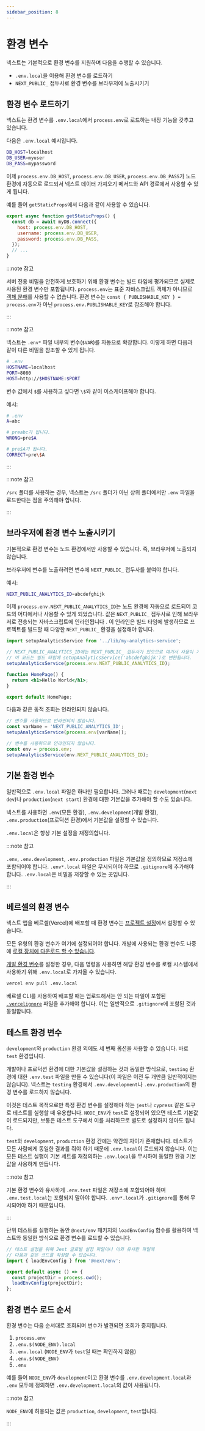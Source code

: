 ```yaml
---
sidebar_position: 8
---
```


# 환경 변수

넥스트는 기본적으로 환경 변수를 지원하며 다음을 수행할 수 있습니다.

- `.env.local`을 이용해 환경 변수를 로드하기
- `NEXT_PUBLIC_` 접두사로 환경 변수를 브라우저에 노출시키기

## 환경 변수 로드하기

넥스트는 환경 변수를 `.env.local`에서 `process.env`로 로드하는 내장 기능을 갖추고 있습니다.

다음은 `.env.local` 예시입니다.

```bash
DB_HOST=localhost
DB_USER=myuser
DB_PASS=mypassword
```

이제 `process.env.DB_HOST`, `process.env.DB_USER`, `process.env.DB_PASS`가 노드 환경에 자동으로 로드되서 넥스트 데이터 가져오기 메서드와 API 경로에서 사용할 수 있게 됩니다.

예를 들어 `getStaticProps`에서 다음과 같이 사용할 수 있습니다.

```js title="pages/index.js"
export async function getStaticProps() {
  const db = await myDB.connect({
    host: process.env.DB_HOST,
    username: process.env.DB_USER,
    password: process.env.DB_PASS,
  });
  // ...
}
```

:::note 참고

서버 전용 비밀을 안전하게 보호하기 위해 환경 변수는 빌드 타임에 평가되므로 실제로 사용된 환경 변수만 포함됩니다. `process.env`는 표준 자바스크립트 객체가 아니므로 [객체 분해](https://developer.mozilla.org/en-US/docs/Web/JavaScript/Reference/Operators/Destructuring_assignment)를 사용할 수 없습니다. 환경 변수는 `const { PUBLISHABLE_KEY } = process.env`가 아닌 `process.env.PUBLISHABLE_KEY`로 참조해야 합니다.

:::

:::note 참고

넥스트는 `.env*` 파일 내부의 변수(`$VAR`)를 자동으로 확장합니다. 이렇게 하면 다음과 같이 다른 비밀을 참조할 수 있게 됩니다.

```bash
# .env
HOSTNAME=localhost
PORT=8080
HOST=http://$HOSTNAME:$PORT
```

변수 값에서 `$`를 사용하고 싶다면 `\$`와 같이 이스케이프해야 합니다.

예시:

```bash
# .env
A=abc

# preabc가 됩니다.
WRONG=pre$A

# pre$A가 됩니다.
CORRECT=pre\$A
```

:::

:::note 참고

`/src` 폴더를 사용하는 경우, 넥스트는 `/src` 폴더가 아닌 상위 폴더에서만 `.env` 파일을 로드한다는 점을 주의해야 합니다.

:::

## 브라우저에 환경 변수 노출시키기

기본적으로 환경 변수는 노드 환경에서만 사용할 수 있습니다. 즉, 브라우저에 노출되지 않습니다.

브라우저에 변수를 노출하려면 변수에 `NEXT_PUBLIC_` 접두사를 붙여야 합니다.

예시:

```bash
NEXT_PUBLIC_ANALYTICS_ID=abcdefghijk
```

이제 `process.env.NEXT_PUBLIC_ANALYTICS_ID`는 노드 환경에 자동으로 로드되어 코드의 어디에서나 사용할 수 있게 되었습니다. 값은 `NEXT_PUBLIC_` 접두사로 인해 브라우저로 전송되는 자바스크립트에 인라인됩니다 . 이 인라인은 빌드 타임에 발생하므로 프로젝트를 빌드할 때 다양한 `NEXT_PUBLIC_` 환경을 설정해야 합니다.

```jsx title="pages/index.js"
import setupAnalyticsService from '../lib/my-analytics-service';

// NEXT_PUBLIC_ANALYTICS_ID에는 NEXT_PUBLIC_ 접두사가 있으므로 여기서 사용이 가능합니다.
// 이 코드는 빌드 타임에 setupAnalyticsService('abcdefghijk')로 변환됩니다.
setupAnalyticsService(process.env.NEXT_PUBLIC_ANALYTICS_ID);

function HomePage() {
  return <h1>Hello World</h1>;
}

export default HomePage;
```

다음과 같은 동적 조회는 인라인되지 않습니다.

```js
// 변수를 사용하므로 인라인되지 않습니다.
const varName = 'NEXT_PUBLIC_ANALYTICS_ID';
setupAnalyticsService(process.env[varName]);

// 변수를 사용하므로 인라인되지 않습니다.
const env = process.env;
setupAnalyticsService(env.NEXT_PUBLIC_ANALYTICS_ID);
```

## 기본 환경 변수

일반적으로 `.env.local` 파일은 하나만 필요합니다. 그러나 때로는 `development`(`next dev`)나 `production`(`next start`) 환경에 대한 기본값을 추가해야 할 수도 있습니다.

넥스트를 사용하면 `.env`(모든 환경), `.env.development`(개발 환경), `.env.production`(프로덕션 환경)에서 기본값을 설정할 수 있습니다.

`.env.local`은 항상 기본 설정을 재정의합니다.

:::note 참고

`.env`, `.env.development`, `.env.production` 파일은 기본값을 정의하므로 저장소에 포함되어야 합니다. `.env*.local` 파일은 무시되어야 하므로 `.gitignore`에 추가해야 합니다. `.env.local`은 비밀을 저장할 수 있는 곳입니다.

:::

## 베르셀의 환경 변수

넥스트 앱을 베르셀(Vercel)에 배포할 때 환경 변수는 [프로젝트 설정](https://vercel.com/docs/environment-variables)에서 설정할 수 있습니다.

모든 유형의 환경 변수가 여기에 설정되어야 합니다. 개발에 사용되는 환경 변수도 나중에 [로컬 장치에 다운로드 할 수 있습니다](https://vercel.com/docs/environment-variables#development-environment-variables).

[개발 환경 변수](https://vercel.com/docs/environment-variables#development-environment-variables)를 설정한 경우, 다음 명령을 사용하면 해당 환경 변수를 로컬 시스템에서 사용하기 위해 `.env.local`로 가져올 수 있습니다.

```bash
vercel env pull .env.local
```

베르셀 CLI를 사용하여 배포할 때는 업로드해서는 안 되는 파일이 포함된 [`.vercelignore`](https://vercel.com/guides/prevent-uploading-sourcepaths-with-vercelignore?query=vercelignore#allowlist) 파일을 추가해야 합니다. 이는 일반적으로 `.gitignore`에 포함된 것과 동일합니다.

## 테스트 환경 변수

`development`와 `production` 환경 외에도 세 번째 옵션을 사용할 수 있습니다. 바로 `test` 환경입니다.

개발이나 프로덕션 환경에 대한 기본값을 설정하는 것과 동일한 방식으로, `testing` 환경에 대한 `.env.test` 파일을 만들 수 있습니다(이 파일은 이전 두 개만큼 일반적이지는 않습니다). 넥스트는 `testing` 환경에서 `.env.development`나 `.env.production`의 환경 변수를 로드하지 않습니다.

이것은 테스트 목적으로만 특정 환경 변수를 설정해야 하는 `jest`나 `cypress` 같은 도구로 테스트를 실행할 때 유용합니다. `NODE_ENV`가 `test`로 설정되어 있으면 테스트 기본값이 로드되지만, 보통은 테스트 도구에서 이를 처리하므로 별도로 설정하지 않아도 됩니다.

`test`와 `development`, `production` 환경 간에는 약간의 차이가 존재합니다. 테스트가 모든 사람에게 동일한 결과를 줘야 하기 때문에 `.env.local`이 로드되지 않습니다. 이는 모든 테스트 실행이 기본 세트를 재정의하는 `.env.local`을 무시하여 동일한 환경 기본값을 사용하게 만듭니다.

:::note 참고

기본 환경 변수와 유사하게 `.env.test` 파일은 저장소에 포함되어야 하며 `.env.test.local`는 포함되지 말아야 합니다. `.env*.local`가 `.gitignore`를 통해 무시되어야 하기 때문입니다.

:::

단위 테스트를 실행하는 동안 `@next/env` 패키지의 `loadEnvConfig` 함수를 활용하여 넥스트와 동일한 방식으로 환경 변수를 로드할 수 있습니다.

```jsx
// 테스트 설정을 위해 Jest 글로벌 설정 파일이나 이와 유사한 파일에
// 다음과 같은 코드를 작성할 수 있습니다.
import { loadEnvConfig } from '@next/env';

export default async () => {
  const projectDir = process.cwd();
  loadEnvConfig(projectDir);
};
```

## 환경 변수 로드 순서

환경 변수는 다음 순서대로 조회되며 변수가 발견되면 조회가 중지됩니다.

1. `process.env`
2. `.env.$(NODE_ENV).local`
3. `.env.local` (`NODE_ENV`가 `test`일 때는 확인하지 않음)
4. `.env.$(NODE_ENV)`
5. `.env`

예를 들어 `NODE_ENV`가 `development`이고 환경 변수를 `.env.development.local`과 `.env` 모두에 정의하면 `.env.development.local`의 값이 사용됩니다.

:::note 참고

`NODE_ENV`에 허용되는 값은 `production`, `development`, `test`입니다.

:::
